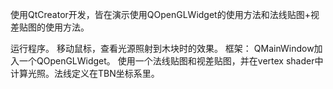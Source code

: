 使用QtCreator开发，皆在演示使用QOpenGLWidget的使用方法和法线贴图+视差贴图的使用方法。

运行程序。
移动鼠标，查看光源照射到木块时的效果。
框架： QMainWindow加入一个QOpenGLWidget。 使用一个法线贴图和视差贴图，并在vertex shader中计算光照。法线定义在TBN坐标系里。
